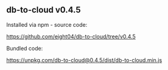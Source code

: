 ## db-to-cloud v0.4.5

Installed via npm - source code:

https://github.com/eight04/db-to-cloud/tree/v0.4.5

Bundled code:

https://unpkg.com/db-to-cloud@0.4.5/dist/db-to-cloud.min.js

